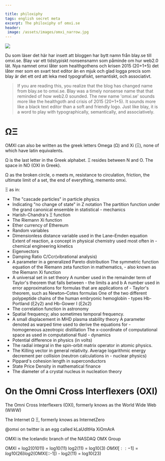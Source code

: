 ```yaml
---

title: philoxiphy
tags: english secret meta
excerpt: The philoxiphy of omxi.se
header:
 image: /assets/images/omxi_narrow.jpg
---
```


![](images/Untitled-4.png)

Du som läser det här har insett att bloggen har bytt namn från blay.se till omxi.se. Blay var ett tidstypiskt nonsensnamn som påminde om hur web2.0 lät.
Nya namnet omxi låter som healthgothens och krisen 2015 (20+1+5)
det låter mer som en svart text editor än en mjuk och glad logga
precis som blay är det ett ord att leka med typografiskt, semantiskt, och associativt.

> If you are reading this, you realize that the blog has changed name from blay.se to omxi.se. Blay was a timely nonsense name that that reminded of how web2.0 sounded. The new name 'omxi.se' sounds more like the healthgoth and crisis of 2015 (20+1+5). It sounds more like a black text editor than a soft and friendly logo. Just like blay, it is a word to play with typographically, semantically, and associatively.

# ΩΞ

OMXI can also be written as the greek letters Omega (Ω) and Xi (Ξ), none of which have latin equivalents.

Ω is the last letter in the Greek alphabet. Ξ resides between N and O. The space in NO (OXI in Greek).

Ω as the broken circle, o meets m, resistance to circulation, friction, the ultimate limit of a set, the end of everything, memento omxi.

Ξ as in:

- The "cascade particles" in particle physics
- Indicating "no change of state" in Z notation
The partition function under the grand canonical ensemble in statistical - mechanics
- Harish-Chandra's Ξ function
- The Riemann Xi function
- Ether currency of Ethereum
- Random variables
- Dimensionless distance variable used in the Lane–Emden equation
Extent of reaction, a concept in physical chemistry used most often in - chemical engineering kinetics
- Eigenvectors
- Damping Ratio C/Ccr(vibrational analysis)
- A parameter in a generalized Pareto distribution
The symmetric function equation of the Riemann zeta function in mathematics, - also known as the Riemann Xi function
- A universal set in set theory
A number used in the remainder term of Taylor's theorem that falls between - the limits a and b
A number used in error approximations for formulas that are applications of - Taylor's theorem, such as Newton–Cotes formulas
One of the two different polypeptide chains of the human embryonic hemoglobin - types Hb-Portland (ξ2γ2) and Hb-Gower I (ξ2ε2)
- The correlation function in astronomy
- Spatial frequency; also sometimes temporal frequency.
- A small displacement in MHD plasma stability theory
A parameter denoted as warped time used to derive the equations for - homogeneous azeotropic distillation
The x-coordinate of computational space as used in computational fluid - dynamics
- Potential difference in physics (in volts)
- The radial integral in the spin-orbit matrix operator in atomic physics.
- The Killing vector in general relativity.
Average logarithmic energy decrement per collision (neutron calculations in - nuclear physics)
- Pippard's cohesion length in superconductors
- State Price Density in mathematical finance
- The diameter of a crystal nucleus in nucleation theory

# On the Omni Cross Interflexers (OXI)

The Omni Cross Interflexers (OXI), formerly knows as the World Wide Web (WWW)

The Internet Ω Ξ, formerly knows as InternetZero

@omxi on twitter is an egg called kLaUdItHa XiOmArA

OMXI is the Icelandic branch of the NASDAQ OMX Group

OMXI = log2(01011) = log10(11)
log2(11) = log10(3)
$OMXI[::-1] = log10(26)
log2($OMXI[::-1]) - log2(11) = log10(23)
